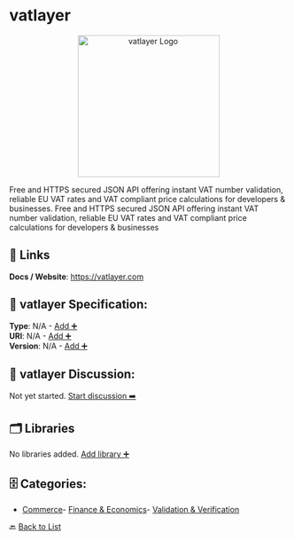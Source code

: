 # vatlayer
<p align="center">
    <img width="256" src="https://raw.githubusercontent.com/apis-list/apis-list/main/apis/vatlayer/logo_256x256.png" alt="vatlayer Logo"/>
</p>
Free and HTTPS secured JSON API offering instant VAT number validation, reliable EU VAT rates and VAT compliant price calculations for developers & businesses.  Free and HTTPS secured JSON API offering instant VAT number validation, reliable EU VAT rates and VAT compliant price calculations for developers & businesses

##  🔗 Links
**Docs / Website**: https://vatlayer.com

## 🧬 vatlayer Specification:
**Type**: N/A - [Add ➕](https://github.com/apis-list/apis-list/edit/main/apis.yaml#23637)  
**URI**: N/A - [Add ➕](https://github.com/apis-list/apis-list/edit/main/apis.yaml#23637)  
**Version**: N/A - [Add ➕](https://github.com/apis-list/apis-list/edit/main/apis.yaml#23637)

## 💬 vatlayer Discussion:
Not yet started. [Start discussion ➡️](https://github.com/apis-list/apis-list/discussions/new)

## 🗂️ Libraries

No libraries added. [Add library ➕](https://github.com/apis-list/apis-list/edit/main/apis.yaml#23637)    


## 🗄️ Categories:
- [Commerce](https://github.com/apis-list/apis-list#commerce-)- [Finance & Economics](https://github.com/apis-list/apis-list#finance--economics-)- [Validation & Verification](https://github.com/apis-list/apis-list#validation--verification-)

🔙  [Back to List](https://github.com/apis-list/apis-list)
